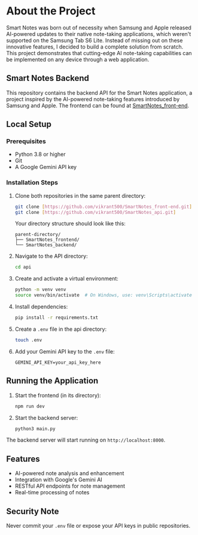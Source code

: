 # About the Project

Smart Notes was born out of necessity when Samsung and Apple released AI-powered updates to their native note-taking applications, which weren't supported on the Samsung Tab S6 Lite. Instead of missing out on these innovative features, I decided to build a complete solution from scratch. This project demonstrates that cutting-edge AI note-taking capabilities can be implemented on any device through a web application.

## Smart Notes Backend

This repository contains the backend API for the Smart Notes application, a project inspired by the AI-powered note-taking features introduced by Samsung and Apple. The frontend can be found at [SmartNotes_front-end](https://github.com/vikrant500/SmartNotes_front-end).

## Local Setup

### Prerequisites
- Python 3.8 or higher
- Git
- A Google Gemini API key

### Installation Steps

1. Clone both repositories in the same parent directory:
   ```bash
   git clone [https://github.com/vikrant500/SmartNotes_front-end.git]
   git clone [https://github.com/vikrant500/SmartNotes_api.git]
   ```
   
   Your directory structure should look like this:
   ```
   parent-directory/
   ├── SmartNotes_frontend/
   └── SmartNotes_backend/
   ```

2. Navigate to the API directory:
   ```bash
   cd api
   ```

3. Create and activate a virtual environment:
   ```bash
   python -m venv venv
   source venv/bin/activate  # On Windows, use: venv\Scripts\activate
   ```

4. Install dependencies:
   ```bash
   pip install -r requirements.txt
   ```

5. Create a `.env` file in the api directory:
   ```bash
   touch .env
   ```

6. Add your Gemini API key to the `.env` file:
   ```
   GEMINI_API_KEY=your_api_key_here
   ```

## Running the Application

1. Start the frontend (in its directory):
   ```bash
   npm run dev
   ```

2. Start the backend server:
   ```bash
   python3 main.py
   ```

The backend server will start running on `http://localhost:8000`.

## Features
- AI-powered note analysis and enhancement
- Integration with Google's Gemini AI
- RESTful API endpoints for note management
- Real-time processing of notes

## Security Note
Never commit your `.env` file or expose your API keys in public repositories.
